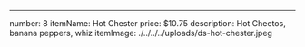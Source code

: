 ---
number: 8
itemName: Hot Chester
price: $10.75
description: Hot Cheetos, banana peppers, whiz
itemImage: ./../../../uploads/ds-hot-chester.jpeg